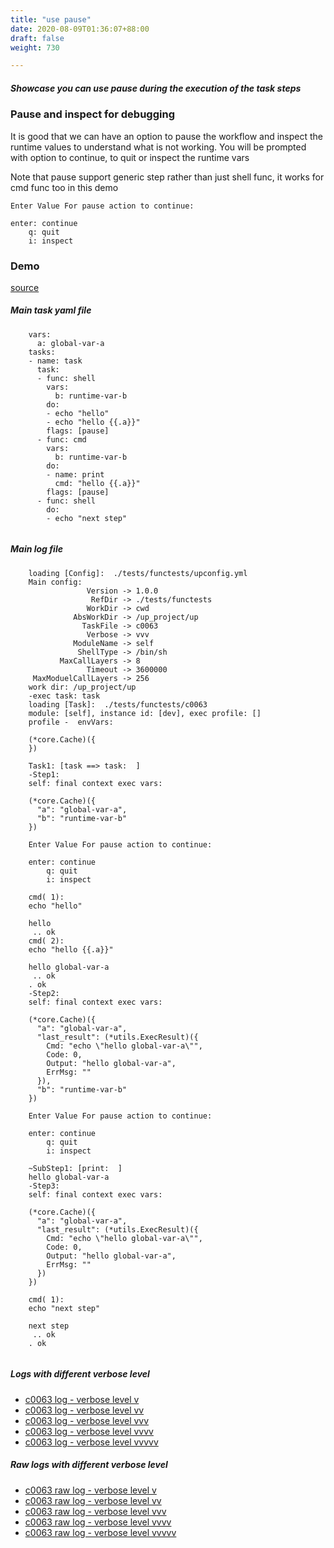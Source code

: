 ```yaml
---
title: "use pause"
date: 2020-08-09T01:36:07+88:00
draft: false
weight: 730

---
```


##### Showcase you can use pause during the execution of the task steps


### Pause and inspect for debugging


It is good that we can have an option to pause the workflow and inspect the runtime values to understand what is not working. You will be prompted with option to continue, to quit or inspect the runtime vars

Note that pause support generic step rather than just shell func, it works for cmd func too in this demo

```
Enter Value For pause action to continue:

enter: continue
    q: quit
    i: inspect
```











### Demo








[source](https://github.com/upcmd/up/blob/master/tests/functests/c0063.yml)

##### Main task yaml file
```
    vars:
      a: global-var-a
    tasks:
    - name: task
      task:
      - func: shell
        vars:
          b: runtime-var-b
        do:
        - echo "hello"
        - echo "hello {{.a}}"
        flags: [pause]
      - func: cmd
        vars:
          b: runtime-var-b
        do:
        - name: print
          cmd: "hello {{.a}}"
        flags: [pause]
      - func: shell
        do:
        - echo "next step"
    
```
##### Main log file
```
    loading [Config]:  ./tests/functests/upconfig.yml
    Main config:
                 Version -> 1.0.0
                  RefDir -> ./tests/functests
                 WorkDir -> cwd
              AbsWorkDir -> /up_project/up
                TaskFile -> c0063
                 Verbose -> vvv
              ModuleName -> self
               ShellType -> /bin/sh
           MaxCallLayers -> 8
                 Timeout -> 3600000
     MaxModuelCallLayers -> 256
    work dir: /up_project/up
    -exec task: task
    loading [Task]:  ./tests/functests/c0063
    module: [self], instance id: [dev], exec profile: []
    profile -  envVars:
    
    (*core.Cache)({
    })
    
    Task1: [task ==> task:  ]
    -Step1:
    self: final context exec vars:
    
    (*core.Cache)({
      "a": "global-var-a",
      "b": "runtime-var-b"
    })
    
    Enter Value For pause action to continue: 
    
    enter: continue 
        q: quit
        i: inspect
    
    cmd( 1):
    echo "hello"
    
    hello
     .. ok
    cmd( 2):
    echo "hello {{.a}}"
    
    hello global-var-a
     .. ok
    . ok
    -Step2:
    self: final context exec vars:
    
    (*core.Cache)({
      "a": "global-var-a",
      "last_result": (*utils.ExecResult)({
        Cmd: "echo \"hello global-var-a\"",
        Code: 0,
        Output: "hello global-var-a",
        ErrMsg: ""
      }),
      "b": "runtime-var-b"
    })
    
    Enter Value For pause action to continue: 
    
    enter: continue 
        q: quit
        i: inspect
    
    ~SubStep1: [print:  ]
    hello global-var-a
    -Step3:
    self: final context exec vars:
    
    (*core.Cache)({
      "a": "global-var-a",
      "last_result": (*utils.ExecResult)({
        Cmd: "echo \"hello global-var-a\"",
        Code: 0,
        Output: "hello global-var-a",
        ErrMsg: ""
      })
    })
    
    cmd( 1):
    echo "next step"
    
    next step
     .. ok
    . ok
    
```


##### Logs with different verbose level
* [c0063 log - verbose level v](../../logs/c0063_v)
* [c0063 log - verbose level vv](../../logs/c0063_vv)
* [c0063 log - verbose level vvv](../../logs/c0063_vvvv)
* [c0063 log - verbose level vvvv](../../logs/c0063_vvvv)
* [c0063 log - verbose level vvvvv](../../logs/c0063_vvvvv)

##### Raw logs with different verbose level
* [c0063 raw log - verbose level v](../../reflogs/c0063_v.log)
* [c0063 raw log - verbose level vv](../../reflogs/c0063_vv.log)
* [c0063 raw log - verbose level vvv](../../reflogs/c0063_vvv.log)
* [c0063 raw log - verbose level vvvv](../../reflogs/c0063_vvvv.log)
* [c0063 raw log - verbose level vvvvv](../../reflogs/c0063_vvvvv.log)







